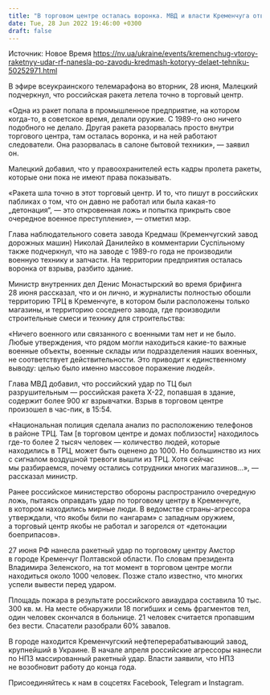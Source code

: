 ```yaml
---
title: "В торговом центре осталась воронка. МВД и власти Кременчуга ответили на ложь России о ее военном преступлении"
date: Tue, 28 Jun 2022 19:46:00 +0300
draft: false
---
```

Источник: Новое Время https://nv.ua/ukraine/events/kremenchug-vtoroy-raketnyy-udar-rf-nanesla-po-zavodu-kredmash-kotoryy-delaet-tehniku-50252971.html


 В эфире всеукраинского телемарафона во вторник, 28 июня, Малецкий подчеркнул, что российская ракета летела точно в торговый центр.

«Одна из ракет попала в промышленное предприятие, на котором когда-то, в советское время, делали оружие. С 1989-го оно ничего подобного не делало. Другая ракета разорвалась просто внутри торгового центра, там осталась воронка, и на ней работают следователи. Она разорвалась в салоне бытовой техники», — заявил он.

Малецкий добавил, что у правоохранителей есть кадры пролета ракеты, которые они пока не имеют права показывать.

«Ракета шла точно в этот торговый центр. И то, что пишут в российских пабликах о том, что он давно не работал или была какая-то „детонация“, — это откровенная ложь и попытка прикрыть свое очередное военное преступление», — отметил мэр.

Глава наблюдательного совета завода Кредмаш (Кременчугский завод дорожных машин) Николай Данилейко в комментарии Суспільному также подчеркнул, что на заводе с 1989-го года не производили военную технику и запчасти. На территории предприятия осталась воронка от взрыва, разбито здание.

Министр внутренних дел Денис Монастырский во время брифинга 28 июня рассказал, что и он лично, и журналисты полностью обошли территорию ТРЦ в Кременчуге, в котором были расположены только магазины, и территорию соседнего завода, где производили строительные смеси и технику для строительства:

«Ничего военного или связанного с военными там нет и не было. Любые утверждения, что рядом могли находиться какие-то важные военные объекты, военные склады или подразделения наших военных, не соответствует действительности. Это приводит к единственному выводу: целью было именно массовое поражение людей».

Глава МВД добавил, что российский удар по ТЦ был разрушительным — российская ракета Х-22, попавшая в здание, содержит более 900 кг взрывчатки. Взрыв в торговом центре произошел в час-пик, в 15:54.

«Национальная полиция сделала анализ по расположению телефонов в районе ТРЦ. Там [в торговом центре и домах поблизости] находилось где-то более 2 тысяч человек — количество людей, которые находились в ТРЦ, может быть оценено до 1000. Но большинство из них с сигналом воздушной тревоги вышли из ТРЦ. Хотя сейчас мы разбираемся, почему остались сотрудники многих магазинов…», — рассказал министр.

Ранее российское министерство обороны распространило очередную ложь, пытаясь оправдать удар по торговому центру в Кременчуге, в котором находились мирные люди. В ведомстве страны-агрессора утверждали, что якобы били по «ангарам» с западным оружием, а торговый центр якобы не работал и загорелся от «детонации боеприпасов».

27 июня РФ нанесла ракетный удар по торговому центру Амстор в городе Кременчуг Полтавской области. По словам президента Владимира Зеленского, на тот момент в торговом центре могли находиться около 1000 человек. Позже стало известно, что многих успели вывести перед ударом.

Площадь пожара в результате российского авиаудара составила 10 тыс. 300 кв. м. На месте обнаружили 18 погибших и семь фрагментов тел, один человек скончался в больнице. 21 человек считается пропавшим без вести. Спасатели разобрали 60% завалов.

В городе находится Кременчугский нефтеперерабатывающий завод, крупнейший в Украине. В начале апреля российские агрессоры нанесли по НПЗ массированный ракетный удар. Власти заявили, что НПЗ не возобновит работу до конца года.

Присоединяйтесь к нам в соцсетях Facebook, Telegram и Instagram.
